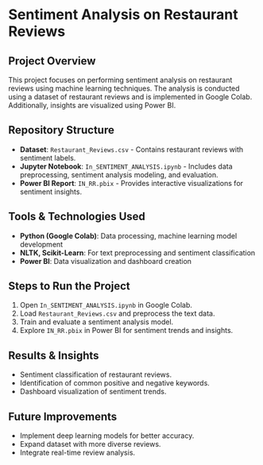# Sentiment Analysis on Restaurant Reviews

## Project Overview
This project focuses on performing sentiment analysis on restaurant reviews using machine learning techniques. The analysis is conducted using a dataset of restaurant reviews and is implemented in Google Colab. Additionally, insights are visualized using Power BI.

## Repository Structure
- **Dataset**: `Restaurant_Reviews.csv` - Contains restaurant reviews with sentiment labels.
- **Jupyter Notebook**: `In_SENTIMENT_ANALYSIS.ipynb` - Includes data preprocessing, sentiment analysis modeling, and evaluation.
- **Power BI Report**: `IN_RR.pbix` - Provides interactive visualizations for sentiment insights.

## Tools & Technologies Used
- **Python (Google Colab)**: Data processing, machine learning model development
- **NLTK, Scikit-Learn**: For text preprocessing and sentiment classification
- **Power BI**: Data visualization and dashboard creation

## Steps to Run the Project
1. Open `In_SENTIMENT_ANALYSIS.ipynb` in Google Colab.
2. Load `Restaurant_Reviews.csv` and preprocess the text data.
3. Train and evaluate a sentiment analysis model.
4. Explore `IN_RR.pbix` in Power BI for sentiment trends and insights.

## Results & Insights
- Sentiment classification of restaurant reviews.
- Identification of common positive and negative keywords.
- Dashboard visualization of sentiment trends.

## Future Improvements
- Implement deep learning models for better accuracy.
- Expand dataset with more diverse reviews.
- Integrate real-time review analysis.


